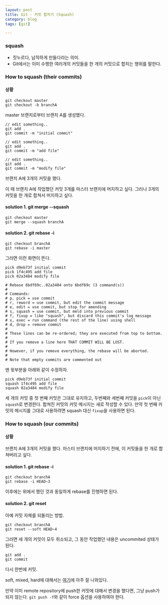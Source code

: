 ```yaml
---
layout: post
title: Git - 커밋 합치기 (Squash)
category: blog
tags: [git]

---
```


### squash
- 짓누르다, 납작하게 만들다라는 의미.
- Git에서는 이미 수행한 여러개의 커밋들을 한 개의 커밋으로 합치는 행위를 말한다.

<!-- more -->

### How to squash (their commits)

#### 상황

```
git checkout master
git checkout -b branchA
```

master 브랜치로부터 브랜치 A를 생성했다.

```
// edit something..
git add .
git commit -m "initial commit"

// edit something..
git add .
git commit -m "add file"

// edit something..
git add .
git commit -m "modify file"
```

브랜치 A에 3개의 커밋을 했다.

이 때 브랜치 A에 작업했던 커밋 3개를 마스터 브랜치에 머지하고 싶다. 그러나 3개의 커밋을 한 개로 합쳐서 머지하고 싶다.

#### solution 1. git merge --squash
```
git checkout master
git merge --squash branchA
```

#### solution 2. git rebase -i
```
git checkout branchA
git rebase -i master
```

그러면 이런 화면이 뜬다.

```
pick d9eb73f initial commit
pick 1f4c495 add file
pick 02a3484 modify file

# Rebase 6bdf69c..02a3484 onto 6bdf69c (3 command(s))
#
# Commands:
# p, pick = use commit
# r, reword = use commit, but edit the commit message
# e, edit = use commit, but stop for amending
# s, squash = use commit, but meld into previous commit
# f, fixup = like "squash", but discard this commit's log message
# x, exec = run command (the rest of the line) using shell
# d, drop = remove commit
#
# These lines can be re-ordered; they are executed from top to bottom.
#
# If you remove a line here THAT COMMIT WILL BE LOST.
#
# However, if you remove everything, the rebase will be aborted.
#
# Note that empty commits are commented out                                              
```

맨 윗부분을 아래와 같이 수정하자.

```
pick d9eb73f initial commit
squash 1f4c495 add file
squash 02a3484 modify file
```

세 개의 커밋 중 첫 번째 커밋은 그대로 유지하고, 두번째와 세번째 커밋을 `pick`이 아닌 `squash`로 변경한다. 합쳐진 커밋의 커밋 메시지는 새로 작성할 수 있다. 만약 첫 번째 커밋의 메시지를 그대로 사용하려면 squash 대신 `fixup`을 사용하면 된다.

### How to squash (our commits)
#### 상황
브랜치 A에 3개의 커밋을 했다. 마스터 브랜치에 머지하기 전에, 이 커밋들을 한 개로 합쳐버리고 싶다.

#### solution 1. git rebase -i
```
git checkout branchA
git rebase -i HEAD~3
```

이후에는 위에서 했던 것과 동일하게 rebase를 진행하면 된다.

#### solution 2. git reset
아예 커밋 자체를 되돌리는 방법.

```
git checkout branchA
git reset --soft HEAD~4
```

그러면 세 개의 커밋이 모두 취소되고, 그 동안 작업했던 내용은 uncommited 상태가 된다.

```
git add .
git commit
```

다시 한번에 커밋.

soft, mixed, hard에 대해서는 [여기](https://git-scm.com/book/ko/v2/Git-%EB%8F%84%EA%B5%AC-Reset-%EB%AA%85%ED%99%95%ED%9E%88-%EC%95%8C%EA%B3%A0-%EA%B0%80%EA%B8%B0)에 아주 잘 나와있다.

만약 이미 remote repository에 push한 커밋에 대해서 변경을 했다면, 그냥 push가 되지 않는다. `git push -f`와 같이 force 옵션을 사용하여야 한다.
